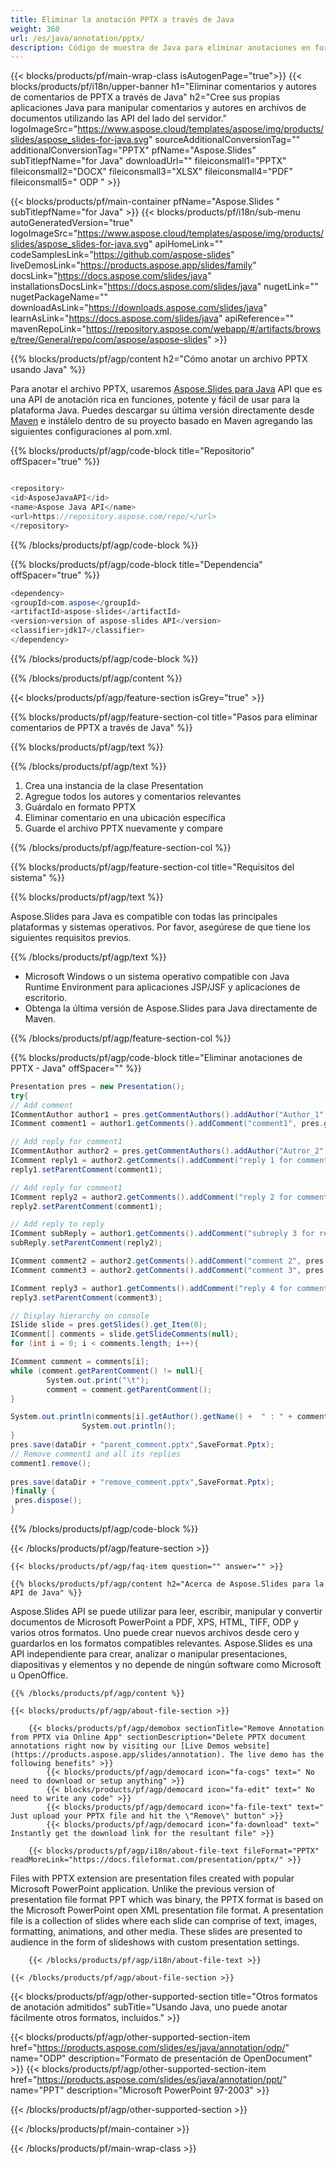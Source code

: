 ```yaml
---
title: Eliminar la anotación PPTX a través de Java
weight: 360
url: /es/java/annotation/pptx/ 
description: Código de muestra de Java para eliminar anotaciones en formato PPTX en Java Runtime Environment para aplicaciones de escritorio y aplicaciones JSP/JSF.
---
```


{{< blocks/products/pf/main-wrap-class isAutogenPage="true">}}
{{< blocks/products/pf/i18n/upper-banner h1="Eliminar comentarios y autores de comentarios de PPTX a través de Java" h2="Cree sus propias aplicaciones Java para manipular comentarios y autores en archivos de documentos utilizando las API del lado del servidor." logoImageSrc="https://www.aspose.cloud/templates/aspose/img/products/slides/aspose_slides-for-java.svg" sourceAdditionalConversionTag="" additionalConversionTag="PPTX" pfName="Aspose.Slides" subTitlepfName="for Java" downloadUrl="" fileiconsmall1="PPTX" fileiconsmall2="DOCX" fileiconsmall3="XLSX" fileiconsmall4="PDF" fileiconsmall5=" ODP " >}}

{{< blocks/products/pf/main-container pfName="Aspose.Slides " subTitlepfName="for Java" >}}
{{< blocks/products/pf/i18n/sub-menu autoGeneratedVersion="true" logoImageSrc="https://www.aspose.cloud/templates/aspose/img/products/slides/aspose_slides-for-java.svg" apiHomeLink="" codeSamplesLink="https://github.com/aspose-slides" liveDemosLink="https://products.aspose.app/slides/family" docsLink="https://docs.aspose.com/slides/java" installationsDocsLink="https://docs.aspose.com/slides/java" nugetLink="" nugetPackageName="" downloadAsLink="https://downloads.aspose.com/slides/java" learnAsLink="https://docs.aspose.com/slides/java" apiReference="" mavenRepoLink="https://repository.aspose.com/webapp/#/artifacts/browse/tree/General/repo/com/aspose/aspose-slides" >}}

{{% blocks/products/pf/agp/content h2="Cómo anotar un archivo PPTX usando Java" %}}

 Para anotar el archivo PPTX, usaremos
 [Aspose.Slides para Java](https://products.aspose.com/slides/es/java)
 API que es una API de anotación rica en funciones, potente y fácil de usar para la plataforma Java. Puedes descargar su última versión directamente desde
 [Maven](https://repository.aspose.com/webapp/#/artifacts/browse/tree/General/repo/com/aspose/aspose-slides)
 e instálelo dentro de su proyecto basado en Maven agregando las siguientes configuraciones al pom.xml.

{{% blocks/products/pf/agp/code-block title="Repositorio" offSpacer="true" %}}

```cs

<repository>
<id>AsposeJavaAPI</id>
<name>Aspose Java API</name>
<url>https://repository.aspose.com/repo/</url>
</repository>

```

{{% /blocks/products/pf/agp/code-block %}}

{{% blocks/products/pf/agp/code-block title="Dependencia" offSpacer="true" %}}

```cs
<dependency>
<groupId>com.aspose</groupId>
<artifactId>aspose-slides</artifactId>
<version>version of aspose-slides API</version>
<classifier>jdk17</classifier>
</dependency>

```

{{% /blocks/products/pf/agp/code-block %}}

{{% /blocks/products/pf/agp/content %}}

{{< blocks/products/pf/agp/feature-section isGrey="true" >}}

{{% blocks/products/pf/agp/feature-section-col title="Pasos para eliminar comentarios de PPTX a través de Java" %}}

{{% blocks/products/pf/agp/text %}}

{{% /blocks/products/pf/agp/text %}}

1. Crea una instancia de la clase Presentation
1. Agregue todos los autores y comentarios relevantes
1. Guárdalo en formato PPTX
1. Eliminar comentario en una ubicación específica
1. Guarde el archivo PPTX nuevamente y compare

{{% /blocks/products/pf/agp/feature-section-col %}}

{{% blocks/products/pf/agp/feature-section-col title="Requisitos del sistema" %}}

{{% blocks/products/pf/agp/text %}}

 Aspose.Slides para Java es compatible con todas las principales plataformas y sistemas operativos. Por favor, asegúrese de que tiene los siguientes requisitos previos.

{{% /blocks/products/pf/agp/text %}}

- Microsoft Windows o un sistema operativo compatible con Java Runtime Environment para aplicaciones JSP/JSF y aplicaciones de escritorio.
- Obtenga la última versión de Aspose.Slides para Java directamente de Maven.

{{% /blocks/products/pf/agp/feature-section-col %}}

{{% blocks/products/pf/agp/code-block title="Eliminar anotaciones de PPTX - Java" offSpacer="" %}}

```cs
Presentation pres = new Presentation();
try{
// Add comment
ICommentAuthor author1 = pres.getCommentAuthors().addAuthor("Author_1", "A.A.");
IComment comment1 = author1.getComments().addComment("comment1", pres.getSlides().get_Item(0), new Point2D.Float(10, 10), new Date());

// Add reply for comment1
ICommentAuthor author2 = pres.getCommentAuthors().addAuthor("Autror_2", "B.B.");
IComment reply1 = author2.getComments().addComment("reply 1 for comment 1", pres.getSlides().get_Item(0), new Point2D.Float(10, 10), new Date());
reply1.setParentComment(comment1);

// Add reply for comment1
IComment reply2 = author2.getComments().addComment("reply 2 for comment 1", pres.getSlides().get_Item(0),  new Point2D.Float(10, 10), new Date());
reply2.setParentComment(comment1);

// Add reply to reply
IComment subReply = author1.getComments().addComment("subreply 3 for reply 2", pres.getSlides().get_Item(0),  new Point2D.Float(10, 10), new Date());
subReply.setParentComment(reply2);

IComment comment2 = author2.getComments().addComment("comment 2", pres.getSlides().get_Item(0), new Point2D.Float(10, 10), new Date());
IComment comment3 = author2.getComments().addComment("comment 3", pres.getSlides().get_Item(0), new Point2D.Float(10, 10), new Date());

IComment reply3 = author1.getComments().addComment("reply 4 for comment 3", pres.getSlides().get_Item(0), new Point2D.Float(10, 10), new Date());
reply3.setParentComment(comment3);

// Display hierarchy on console
ISlide slide = pres.getSlides().get_Item(0);
IComment[] comments = slide.getSlideComments(null);
for (int i = 0; i < comments.length; i++){

IComment comment = comments[i];
while (comment.getParentComment() != null){
        System.out.print("\t");
        comment = comment.getParentComment();
}

System.out.println(comments[i].getAuthor().getName() +  " : " + comments[i].getText());
                System.out.println();
}
pres.save(dataDir + "parent_comment.pptx",SaveFormat.Pptx);
// Remove comment1 and all its replies
comment1.remove();
            
pres.save(dataDir + "remove_comment.pptx",SaveFormat.Pptx);
}finally {
 pres.dispose();
}  

```

{{% /blocks/products/pf/agp/code-block %}}

{{< /blocks/products/pf/agp/feature-section >}}

    {{< blocks/products/pf/agp/faq-item question="" answer="" >}}
 

<!-- aboutfile Starts -->

    {{% blocks/products/pf/agp/content h2="Acerca de Aspose.Slides para la API de Java" %}}

 Aspose.Slides API se puede utilizar para leer, escribir, manipular y convertir documentos de Microsoft PowerPoint a PDF, XPS, HTML, TIFF, ODP y varios otros formatos. Uno puede crear nuevos archivos desde cero y guardarlos en los formatos compatibles relevantes. Aspose.Slides es una API independiente para crear, analizar o manipular presentaciones, diapositivas y elementos y no depende de ningún software como Microsoft u OpenOffice.  



    {{% /blocks/products/pf/agp/content %}}

    {{< blocks/products/pf/agp/about-file-section >}}

        {{< blocks/products/pf/agp/demobox sectionTitle="Remove Annotation from PPTX via Online App" sectionDescription="Delete PPTX document annotations right now by visiting our [Live Demos website](https://products.aspose.app/slides/annotation). The live demo has the following benefits" >}}
            {{< blocks/products/pf/agp/democard icon="fa-cogs" text=" No need to download or setup anything" >}}
            {{< blocks/products/pf/agp/democard icon="fa-edit" text=" No need to write any code" >}}
            {{< blocks/products/pf/agp/democard icon="fa-file-text" text=" Just upload your PPTX file and hit the \"Remove\" button" >}}
            {{< blocks/products/pf/agp/democard icon="fa-download" text=" Instantly get the download link for the resultant file" >}}

        {{< blocks/products/pf/agp/i18n/about-file-text fileFormat="PPTX" readMoreLink="https://docs.fileformat.com/presentation/pptx/" >}}
Files with PPTX extension are presentation files created with popular Microsoft PowerPoint application. Unlike the previous version of presentation file format PPT which was binary, the PPTX format is based on the Microsoft PowerPoint open XML presentation file format. A presentation file is a collection of slides where each slide can comprise of text, images, formatting, animations, and other media. These slides are presented to audience in the form of slideshows with custom presentation settings.

        {{< /blocks/products/pf/agp/i18n/about-file-text >}}

    {{< /blocks/products/pf/agp/about-file-section >}}

<!-- aboutfile Ends -->

{{< blocks/products/pf/agp/other-supported-section title="Otros formatos de anotación admitidos" subTitle="Usando Java, uno puede anotar fácilmente otros formatos, incluidos." >}}

{{< blocks/products/pf/agp/other-supported-section-item href="https://products.aspose.com/slides/es/java/annotation/odp/" name="ODP" description="Formato de presentación de OpenDocument" >}}
{{< blocks/products/pf/agp/other-supported-section-item href="https://products.aspose.com/slides/es/java/annotation/ppt/" name="PPT" description="Microsoft PowerPoint 97-2003" >}}

{{< /blocks/products/pf/agp/other-supported-section >}}

{{< /blocks/products/pf/main-container >}}
    
{{< /blocks/products/pf/main-wrap-class >}}